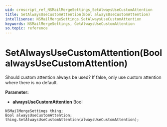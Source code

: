 ```yaml
---
uid: crmscript_ref_NSMailMergeSettings_SetAlwaysUseCustomAttention
title: SetAlwaysUseCustomAttention(Bool alwaysUseCustomAttention)
intellisense: NSMailMergeSettings.SetAlwaysUseCustomAttention
keywords: NSMailMergeSettings, GetAlwaysUseCustomAttention
so.topic: reference
---
```


# SetAlwaysUseCustomAttention(Bool alwaysUseCustomAttention)

Should custom attention always be used? If false, only use custom attention where there is no default.

**Parameter:** 
* **alwaysUseCustomAttention** Bool

```crmscript
NSMailMergeSettings thing;
Bool alwaysUseCustomAttention;
thing.SetAlwaysUseCustomAttention(alwaysUseCustomAttention);
```

